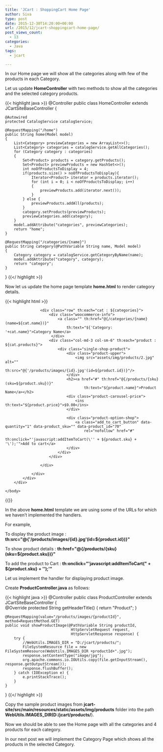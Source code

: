 ```yaml
---
title: 'JCart : ShoppingCart Home Page'
author: Siva
type: post
date: 2015-12-30T14:20:00+00:00
url: /2015/12/jcart-shoppingcart-home-page/
post_views_count:
  - 13
categories:
  - Java
tags:
  - jcart

---
```

In our Home page we will show all the categories along with few of the products in each Category.
  
Let us update **HomeController** with two methods to show all the categories and the selected category products.

{{< highlight java >}}
@Controller
public class HomeController extends JCartSiteBaseController
{	
	
	@Autowired 
	protected CatalogService catalogService;
	
	@RequestMapping("/home")
	public String home(Model model)
	{
		List<Category> previewCategories = new ArrayList<>();
		List<Category> categories = catalogService.getAllCategories();
		for (Category category : categories)
		{
			Set<Product> products = category.getProducts();
			Set<Product> previewProducts = new HashSet<>();
			int noOfProductsToDisplay = 4;
			if(products.size() > noOfProductsToDisplay){
				Iterator<Product> iterator = products.iterator();
				for (int i = 0; i < noOfProductsToDisplay; i++)
				{
					previewProducts.add(iterator.next());
				}
			} else {
				previewProducts.addAll(products);
			}	
			category.setProducts(previewProducts);
			previewCategories.add(category);
		}
		model.addAttribute("categories", previewCategories);
		return "home";
	}
	
	@RequestMapping("/categories/{name}")
	public String category(@PathVariable String name, Model model)
	{
		Category category = catalogService.getCategoryByName(name);
		model.addAttribute("category", category);
		return "category";
	}
	
}
{{</ highlight >}}

Now let us update the home page template **home.html** to render category details.

{{< highlight html >}}
<!DOCTYPE html>
<html xmlns="http://www.w3.org/1999/xhtml" xmlns:th="http://www.thymeleaf.org"
	  xmlns:sec="http://www.thymeleaf.org/thymeleaf-extras-springsecurity3"
      layout:decorator="layout/mainLayout">      
      <head>
        <title>Home</title>
    </head>
    <body>
    	<div layout:fragment="content">
    		<div class="single-product-area">
		        <div class="zigzag-bottom"></div>
		        <div class="container">
		        	
		            <div class="row" th:each="cat : ${categories}">
		            	<div class="woocommerce-info"> 
		            		<a class="" th:href="@{/categories/{name}(name=${cat.name})}" 
		            			th:text="${'Category: '+cat.name}">Category Name</a>
		                 </div>
		                <div class="col-md-3 col-sm-6" th:each="product : ${cat.products}">
		                    <div class="single-shop-product">
		                        <div class="product-upper">
		                            <img src="assets/img/products/2.jpg" alt="" 
		                            		th:src="@{'/products/images/{id}.jpg'(id=${product.id})}"/>
		                        </div>
		                        <h2><a href="#" th:href="@{/products/{sku}(sku=${product.sku})}" 
		                        		th:text="${product.name}">Product Name</a></h2>
		                        <div class="product-carousel-price">
		                            <ins th:text="${product.price}">$9.00</ins>
		                        </div>  
		                        
		                        <div class="product-option-shop">
		                            <a class="add_to_cart_button" data-quantity="1" data-product_sku="" data-product_id="70" 
		                            	rel="nofollow" href="#"
		                            	th:onclick="'javascript:addItemToCart(\'' + ${product.sku} + '\');'">Add to cart</a>
		                        </div>
		                    </div>
		                </div>
		                
		            </div>
		            
		        </div>
		    </div>
    	</div>
    	
    </body>
    
</html>
{{</ highlight >}}

In the above **home.html** template we are using some of the URLs for which we haven&#8217;t implemented the handlers.

For example,
  
To display the product image : **th:src="@{'/products/images/{id}.jpg'(id=${product.id})}"**
  
To show product details : **th:href="@{/products/{sku}(sku=${product.sku})}"**
  
To add the product to Cart : **th:onclick="'javascript:addItemToCart(\" + ${product.sku} + '\');'"**

Let us implement the handler for displaying product image.

Create **ProductController.java** as follows:

{{< highlight java >}}
@Controller
public class ProductController extends JCartSiteBaseController
{	
	@Override
	protected String getHeaderTitle()
	{
		return "Product";
	}	
	
	@RequestMapping(value="/products/images/{productId}", method=RequestMethod.GET)
	public void showProductImage(@PathVariable String productId, 
	                              HttpServletRequest request, 
	                              HttpServletResponse response) {
		try {
			//WebUtils.IMAGES_DIR = "D:/jcart/products/";
			FileSystemResource file = new FileSystemResource(WebUtils.IMAGES_DIR +productId+".jpg");     
			response.setContentType("image/jpg");
			org.apache.commons.io.IOUtils.copy(file.getInputStream(), response.getOutputStream());
			response.flushBuffer();
		} catch (IOException e) {
			e.printStackTrace();
		}
	}
}
{{</ highlight >}}

Copy the sample product images from **jcart-site/src/main/resources/static/assets/img/products** folder into the path **WebUtils.IMAGES_DIR(D:/jcart/products/**).

Now we should be able to see the Home page with all the categories and 4 products for each category.

In our next post we will implement the Category Page which shows all the products in the selected Category.
